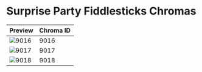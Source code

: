 # Surprise Party Fiddlesticks Chromas

| Preview | Chroma ID |
|---------|-----------|
| ![9016](https://raw.communitydragon.org/latest/plugins/rcp-be-lol-game-data/global/default/v1/champion-chroma-images/9/9016.png) | 9016 |
| ![9017](https://raw.communitydragon.org/latest/plugins/rcp-be-lol-game-data/global/default/v1/champion-chroma-images/9/9017.png) | 9017 |
| ![9018](https://raw.communitydragon.org/latest/plugins/rcp-be-lol-game-data/global/default/v1/champion-chroma-images/9/9018.png) | 9018 |
